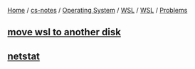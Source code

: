 [Home](https://mengxianbin.github.io) /
[cs-notes](https://mengxianbin.github.io/cs-notes/site) /
[Operating System](https://mengxianbin.github.io/cs-notes/site/Operating%20System) /
[WSL](https://mengxianbin.github.io/cs-notes/site/Operating%20System/WSL) /
[WSL](https://mengxianbin.github.io/cs-notes/site/Operating%20System/WSL/WSL) /
[Problems](https://mengxianbin.github.io/cs-notes/site/Operating%20System/WSL/WSL/Problems)

## [move wsl to another disk](https://mengxianbin.github.io/cs-notes/site/Operating%20System/WSL/WSL/Problems/move%20wsl%20to%20another%20disk)

## [netstat](https://mengxianbin.github.io/cs-notes/site/Operating%20System/WSL/WSL/Problems/netstat)
